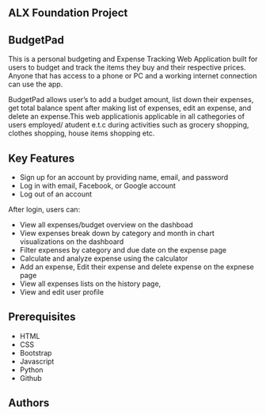 ## ALX Foundation Project


## BudgetPad

This is a personal budgeting and Expense Tracking Web Application built for users to budget and track the items they buy and their respective prices. 
Anyone that has access to a phone or PC and a working internet connection can use the app.  

BudgetPad allows user’s to add a budget amount, list down their expenses, get total balance spent after making list of expenses, edit an expense, and delete an expense.This web applicationis applicable in all cathegories of users employed/ atudent e.t.c during activities such as grocery shopping, clothes shopping, house items shopping etc.

## Key Features

- Sign up for an account by providing name, email, and password
- Log in with email, Facebook, or Google account
- Log out of an account

After login, users can:

- View all expenses/budget overview on the dashboad
- View expenses break down by category and month in chart visualizations on the dashboard 
- Filter expenses by category and due date on the expense page 
- Calculate and analyze expense using the calculator
- Add an expense, Edit their expense and delete expense on the expnese page 
- View all expenses lists on the history page,
- View and edit user profile 

##  Prerequisites

- HTML
- CSS
- Bootstrap
- Javascript
- Python
- Github


## Authors 



